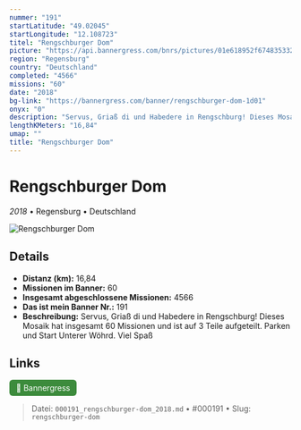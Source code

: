 ```yaml
---
nummer: "191"
startLatitude: "49.02045"
startLongitude: "12.108723"
titel: "Rengschburger Dom"
picture: "https://api.bannergress.com/bnrs/pictures/01e618952f674835332465d76a5ce86c"
region: "Regensburg"
country: "Deutschland"
completed: "4566"
missions: "60"
date: "2018"
bg-link: "https://bannergress.com/banner/rengschburger-dom-1d01"
onyx: "0"
description: "Servus, Griaß di und Habedere in Rengschburg! Dieses Mosaik hat insgesamt 60 Missionen und ist auf 3 Teile aufgeteilt. Parken und Start Unterer Wöhrd. Viel Spaß"
lengthKMeters: "16,84"
umap: ""
title: "Rengschburger Dom"
---
```

# Rengschburger Dom

*2018* • Regensburg • Deutschland

![Rengschburger Dom](https://api.bannergress.com/bnrs/pictures/01e618952f674835332465d76a5ce86c)

## Details
- **Distanz (km):** 16,84
- **Missionen im Banner:** 60
- **Insgesamt abgeschlossene Missionen:** 4566
- **Das ist mein Banner Nr.:** 191
- **Beschreibung:** Servus, Griaß di und Habedere in Rengschburg! Dieses Mosaik hat insgesamt 60 Missionen und ist auf 3 Teile aufgeteilt. Parken und Start Unterer Wöhrd. Viel Spaß


## Links
<div style="margin-top: 0.5em;">
<a href="https://bannergress.com/banner/rengschburger-dom-1d01" target="_blank" style="display:inline-block;margin-right:8px;padding:6px 12px;background-color:#3c8b3c;color:white;text-decoration:none;border-radius:6px;">🔗 Bannergress</a>

</div>


> Datei: `000191_rengschburger-dom_2018.md` • #000191 • Slug: `rengschburger-dom`
